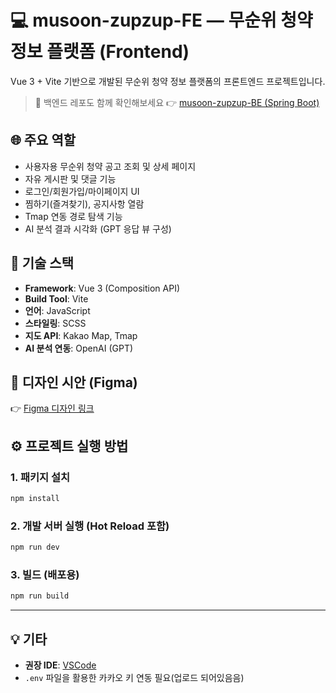 # 💻 musoon-zupzup-FE — 무순위 청약 정보 플랫폼 (Frontend)

Vue 3 + Vite 기반으로 개발된 무순위 청약 정보 플랫폼의 프론트엔드 프로젝트입니다.

> 🔗 백엔드 레포도 함께 확인해보세요 👉 [musoon-zupzup-BE (Spring Boot)](https://github.com/HanSeulChung/musoonZupZup-server.git)


## 🌐 주요 역할

- 사용자용 무순위 청약 공고 조회 및 상세 페이지
- 자유 게시판 및 댓글 기능
- 로그인/회원가입/마이페이지 UI
- 찜하기(즐겨찾기), 공지사항 열람
- Tmap 연동 경로 탐색 기능
- AI 분석 결과 시각화 (GPT 응답 뷰 구성)


## 🧱 기술 스택

- **Framework**: Vue 3 (Composition API)
- **Build Tool**: Vite
- **언어**: JavaScript
- **스타일링**: SCSS
- **지도 API**: Kakao Map, Tmap
- **AI 분석 연동**: OpenAI (GPT)


## 📐 디자인 시안 (Figma)

👉 [Figma 디자인 링크](https://www.figma.com/board/oiNWP1yNI0blErRgM71TmP/musoonzup?node-id=0-1&p=f)


## ⚙️ 프로젝트 실행 방법

### 1. 패키지 설치

```bash
npm install
```

### 2. 개발 서버 실행 (Hot Reload 포함)

```bash
npm run dev
```

### 3. 빌드 (배포용)

```bash
npm run build
```

---

## 💡 기타

- **권장 IDE**: [VSCode](https://code.visualstudio.com/) 
- `.env` 파일을 활용한 카카오 키 연동 필요(업로드 되어있음음)

